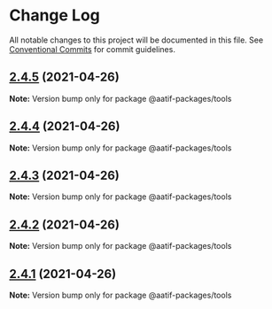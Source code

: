 # Change Log

All notable changes to this project will be documented in this file.
See [Conventional Commits](https://conventionalcommits.org) for commit guidelines.

## [2.4.5](https://github.com/aatifbandey/mono-react/compare/@aatif-packages/tools@2.4.4...@aatif-packages/tools@2.4.5) (2021-04-26)

**Note:** Version bump only for package @aatif-packages/tools





## [2.4.4](https://github.com/aatifbandey/mono-react/compare/@aatif-packages/tools@2.4.3...@aatif-packages/tools@2.4.4) (2021-04-26)

**Note:** Version bump only for package @aatif-packages/tools





## [2.4.3](https://github.com/aatifbandey/mono-react/compare/@aatif-packages/tools@2.4.2...@aatif-packages/tools@2.4.3) (2021-04-26)

**Note:** Version bump only for package @aatif-packages/tools





## [2.4.2](https://github.com/aatifbandey/mono-react/compare/@aatif-packages/tools@2.4.1...@aatif-packages/tools@2.4.2) (2021-04-26)

**Note:** Version bump only for package @aatif-packages/tools





## [2.4.1](https://github.com/aatifbandey/mono-react/compare/@aatif-packages/tools@2.4.0...@aatif-packages/tools@2.4.1) (2021-04-26)

**Note:** Version bump only for package @aatif-packages/tools
